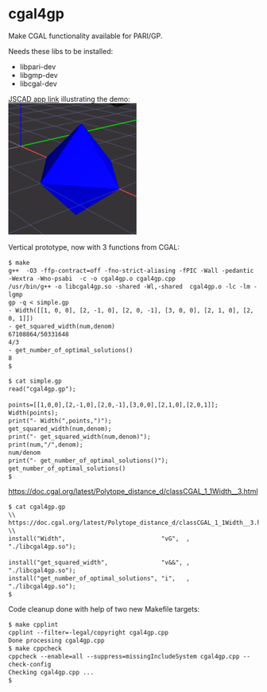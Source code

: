# cgal4gp
Make CGAL functionality available for PARI/GP.

Needs these libs to be installed:  
- libpari-dev
- libgmp-dev
- libcgal-dev

[JSCAD app link](https://jscad.app/#data:application/gzip;base64,H4sIAMXYkmYAA1XPPWvDMBAG4F2/4rbYIFt206lQKHTp2N14UJWLo2LpVH20ocb/vYpqQiI06F4exHtCwClGF56EmHQ8pY9WkRFv6I20tgk/Qk1yfpwcE4IpsiHCZ1DyAM/g8Stpj9XupSTC0AFnbaddvcEFJiSzhzXjQtrLjNFrDFeiaCavf/FGlSgwdkxWRU0WjNS2ctJLE2pYGICLIeth6Dl0+Y4chgcOzWXc3jlu+pFnu51hf2fvaT+OLFOPMXl7rVQNHe94z/M//5u0R0/mnbSN4ZXsN56rXKSu2cpYXj7N2OLZkS/lltIaVvYH5sr/umEBAAA=) illustrating the demo:  
![res/simple.gp.png](res/simple.gp.png)

Vertical prototype, now with 3 functions from CGAL:
```
$ make
g++  -O3 -ffp-contract=off -fno-strict-aliasing -fPIC -Wall -pedantic -Wextra -Wno-psabi  -c -o cgal4gp.o cgal4gp.cpp
/usr/bin/g++ -o libcgal4gp.so -shared -Wl,-shared  cgal4gp.o -lc -lm -lgmp
gp -q < simple.gp
- Width([[1, 0, 0], [2, -1, 0], [2, 0, -1], [3, 0, 0], [2, 1, 0], [2, 0, 1]])
- get_squared_width(num,denom)
67108864/50331648
4/3
- get_number_of_optimal_solutions()
8
$ 
```

```
$ cat simple.gp 
read("cgal4gp.gp");

points=[[1,0,0],[2,-1,0],[2,0,-1],[3,0,0],[2,1,0],[2,0,1]];
Width(points);
print("- Width(",points,")");
get_squared_width(num,denom);
print("- get_squared_width(num,denom)");
print(num,"/",denom);
num/denom
print("- get_number_of_optimal_solutions()");
get_number_of_optimal_solutions()
$ 
```

https://doc.cgal.org/latest/Polytope_distance_d/classCGAL_1_1Width__3.html  
```
$ cat cgal4gp.gp
\\ https://doc.cgal.org/latest/Polytope_distance_d/classCGAL_1_1Width__3.html
\\
install("Width",                           "vG",  , "./libcgal4gp.so");

install("get_squared_width",               "v&&", , "./libcgal4gp.so");
install("get_number_of_optimal_solutions", "i",   , "./libcgal4gp.so");
$ 
```

Code cleanup done with help of two new Makefile targets:  
```
$ make cpplint
cpplint --filter=-legal/copyright cgal4gp.cpp
Done processing cgal4gp.cpp
$ make cppcheck
cppcheck --enable=all --suppress=missingIncludeSystem cgal4gp.cpp --check-config
Checking cgal4gp.cpp ...
$ 
```
